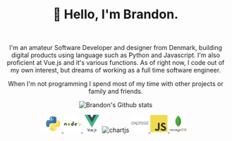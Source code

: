 <h1 align="center">👋 Hello, I'm Brandon.</h1>



<div align="center">

<br>

<p align="center">
I'm an amateur Software Developer and designer from Denmark, building digital products using language such as Python and Javascript. I'm also proficient at Vue.js and it's various functions. As of right now, I code out of my own interest, but dreams of working as a full time software engineer.
</p>
<p align="center"> 
When I'm not programming I spend most of my time with other projects or family and friends.
</p>

![Brandon's Github stats](https://github-readme-stats.vercel.app/api?username=brandonbondig&show_icons=true&theme=dark)

  <div align="center">
<p align="center"> <a href="https://www.chartjs.org" target="_blank" rel="noreferrer"> <a href="https://www.python.org" target="_blank" rel="noreferrer"> <img src="https://raw.githubusercontent.com/devicons/devicon/master/icons/python/python-original.svg" alt="python" width="40" height="40"/> </a> <a href="https://vuejs.org/" target="_blank" rel="noreferrer"> <img src="https://raw.githubusercontent.com/devicons/devicon/master/icons/nodejs/nodejs-original-wordmark.svg" alt="nodejs" width="40" height="40"/> </a>  <img src="https://raw.githubusercontent.com/devicons/devicon/master/icons/vuejs/vuejs-original-wordmark.svg" alt="vuejs" width="40" height="40"/> </a> <img src="https://www.chartjs.org/media/logo-title.svg" alt="chartjs" width="40" height="40"/> </a> <a href="https://expressjs.com" target="_blank" rel="noreferrer"> <img src="https://raw.githubusercontent.com/devicons/devicon/master/icons/express/express-original-wordmark.svg" alt="express" width="40" height="40"/> </a> <a href="https://developer.mozilla.org/en-US/docs/Web/JavaScript" target="_blank" rel="noreferrer"> <img src="https://raw.githubusercontent.com/devicons/devicon/master/icons/javascript/javascript-original.svg" alt="javascript" width="40" height="40"/> </a> <a href="https://www.mongodb.com/" target="_blank" rel="noreferrer"> <img src="https://raw.githubusercontent.com/devicons/devicon/master/icons/mongodb/mongodb-original-wordmark.svg" alt="mongodb" width="40" height="40"/> </a> <a href="https://nodejs.org" target="_blank" rel="noreferrer">  </p>
</div>
